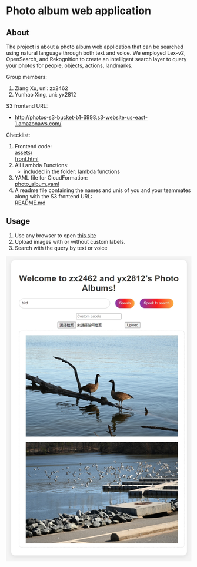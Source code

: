 # Photo album web application

## About ##
The project is about a photo album web application that can be searched using natural language through both text and voice. We employed Lex-v2, OpenSearch, and
Rekognition to create an intelligent search layer to query your photos for people, objects, actions, landmarks.

Group members:
1. Ziang Xu, uni: zx2462
2. Yunhao Xing, uni: yx2812

S3 frontend URL:  
 - http://photos-s3-bucket-b1-6998.s3-website-us-east-1.amazonaws.com/

Checklist: 
1. Frontend code:  
   [assets/](./assets)  
   [front.html](./front.html)  
3. All Lambda Functions:
   - included in the folder: lambda functions
5. YAML file for CloudFormation:  
   [photo_album.yaml](./photo_album.yaml)  
6. A readme file containing the names and unis of you and your teammates along with the S3 frontend URL:  
   [README.md](./README.md)  

## Usage ##

1. Use any browser to open [this site](http://photos-s3-bucket-b1-6998.s3-website-us-east-1.amazonaws.com/)
2. Upload images with or without custom labels.
3. Search with the query by text or voice

![photo_album](./photo_album.png)
